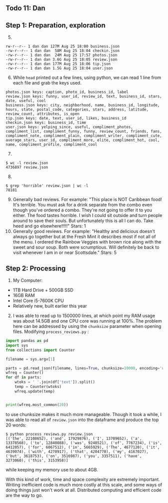 ## Todo 11: Dan

## Step 1: Preparation, exploration

5.
```
rw-r--r-- 1 dan dan 127M Aug 25 18:00 business.json
-rw-r--r-- 1 dan dan  58M Aug 25 18:04 checkin.json
-rw-r--r-- 1 dan dan  24M Aug 25 17:57 photos.json
-rw-r--r-- 1 dan dan 3.6G Aug 25 18:05 review.json
-rw-r--r-- 1 dan dan 177M Aug 25 18:06 tip.json
-rw-r--r-- 1 dan dan 1.5G Aug 25 18:04 user.json
```
6. While `head` printed out a few lines, using python, we can read 1 line from each file and grab the keys used.
```
photos.json keys: caption, photo_id, business_id, label
review.json keys: funny, user_id, review_id, text, business_id, stars, date, useful, cool
business.json keys: city, neighborhood, name, business_id, longitude, hours, state, postal_code, categories, stars, address, latitude, review_count, attributes, is_open
tip.json keys: date, text, user_id, likes, business_id
checkin.json keys: business_id, time
user.json keys: yelping_since, useful, compliment_photos, compliment_list, compliment_funny, funny, review_count, friends, fans, compliment_note, compliment_plain, compliment_writer, compliment_cute, average_stars, user_id, compliment_more, elite, compliment_hot, cool, name, compliment_profile, compliment_cool
```
7.
```
$ wc -l review.json
4736897 review.json
```
8.
```
$ grep 'horrible' review.json | wc -l
78181
```
9. Generally bad reviews. For example: "This place is NOT Caribbean food! It's terrible. You must ask for a drink separate from the combo even though you've ordered a combo. They're not going to offer it to you either. The food tastes horrible. I wish I could sit outside and turn people around to save their souls. But unfortunately this is all I can do. Take heed and go elsewhere!!!!!" Stars: 1
10. Generally good reviews. For example: "Healthy and delicious doesn't always go together but at the Fresh Mint it describes most if not all of the menu.  I ordered the Rainbow Veggies with brown rice along with the sweet and sour soup.  Both were scrumptious.  Will definitely be back to visit whenever I am in or near Scottsdale." Stars: 5

## Step 2: Processing
1. My Computer:
  - 1TB Hard Drive + 500GB SSD
  - 16GB RAM
  - Intel Core i5-7600K CPU
  - Relatively new, built earlier this year
2. I was able to read up to 1500000 lines, at which point my RAM usage was about 14.5GB and one CPU core was running at 100%. The problem here can be addressed by using the `chunksize` parameter when opening files. Modifying `process_reviews.py` :

```python
import pandas as pd
import sys
from collections import Counter

filename = sys.argv[1]

parts = pd.read_json(filename, lines=True, chunksize=10000, encoding='utf-8')
wfreq = Counter()
for df in parts:
    wtoks = ' '.join(df['text']).split()
    temp = Counter(wtoks)
    wfreq.update(temp)


print(wfreq.most_common(20))

```
to use chunksize makes it much more manageable. Though it took a while, I was able to read all of `review.json` into the dataframe and produce the top 20 words:
```
$ python process_reviews.py review.json
[('the', 22108652), ('and', 17929876), ('I', 13709652), ('a', 13378568), ('to', 12840088), ('was', 9248521), ('of', 7767234), ('is', 6412057), ('for', 6067512), ('in', 5665929), ('The', 4677120), ('it', 4639074), ('with', 4270917), ('that', 4204770), ('my', 4167027), ('but', 3618753), ('on', 3516987), ('you', 3357511), ('have', 3273060), ('this', 3153958)]
```
while keeping my memory use to about 4GB.

With this kind of work, time and space complexity are extremely important. Writing inefficient code is much more costly at this scale, and some ways of doing things just won't work at all. Distributed computing and efficient code are the way to go.
